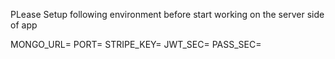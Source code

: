 PLease Setup following environment before start working on the server side of app

MONGO_URL=
PORT=
STRIPE_KEY=
JWT_SEC=
PASS_SEC=
